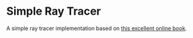 # Simple Ray Tracer

A simple ray tracer implementation based on [this excellent online book](https://raytracing.github.io/books/RayTracingInOneWeekend.html).
